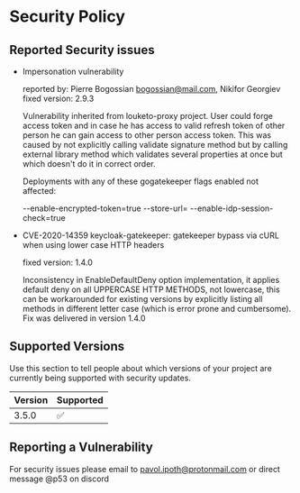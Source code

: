 # Security Policy

## Reported Security issues

- Impersonation vulnerability

  reported by: Pierre Bogossian bogossian@mail.com, Nikifor Georgiev
  fixed version: 2.9.3

  Vulnerability inherited from louketo-proxy project. User could forge access token and in case he has access to valid
  refresh token of other person he can gain access to other person access token. This was caused by not explicitly calling
  validate signature method but by calling external library method which validates several properties at once but which doesn't do it in correct order.

  Deployments with any of these gogatekeeper flags enabled not affected:

    --enable-encrypted-token=true
    --store-url=<redis-url>
    --enable-idp-session-check=true

- CVE-2020-14359 keycloak-gatekeeper: gatekeeper bypass via cURL when using lower case HTTP headers

  fixed version: 1.4.0

  Inconsistency in EnableDefaultDeny option implementation, it applies default deny on all UPPERCASE HTTP METHODS, not lowercase, this can be workarounded for existing versions by explicitly listing all methods in different letter case (which is error prone and cumbersome). Fix was delivered in version 1.4.0

## Supported Versions

Use this section to tell people about which versions of your project are
currently being supported with security updates.

| Version | Supported          |
| ------- | ------------------ |
|  3.5.0   | :white_check_mark: |

## Reporting a Vulnerability

For security issues please email to pavol.ipoth@protonmail.com or direct message @p53 on discord
